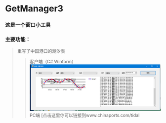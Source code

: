 # GetManager3
### 这是一个窗口小工具
### 主要功能：
> 重写了中国港口的潮汐表
>> 客户端（C# Winform）
![image](https://github.com/zc282840325/GetManager3/blob/master/image/1.png)
>> PC端
[点击这里你可以链接到www.chinaports.com/tidal<br />
